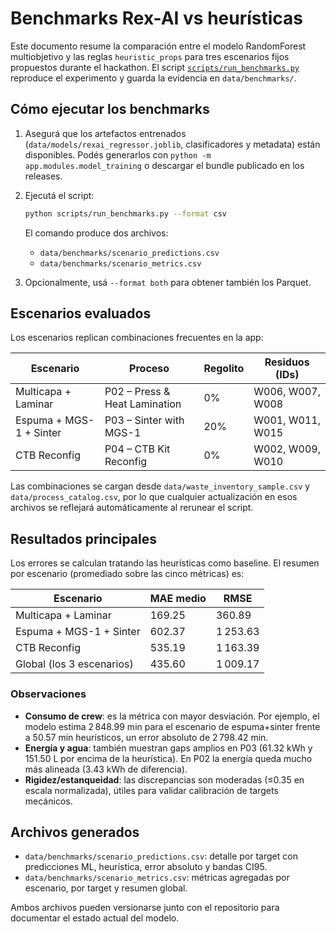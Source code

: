 # Benchmarks Rex-AI vs heurísticas

Este documento resume la comparación entre el modelo RandomForest multiobjetivo
y las reglas `heuristic_props` para tres escenarios fijos propuestos durante el
hackathon. El script [`scripts/run_benchmarks.py`](scripts/run_benchmarks.py)
reproduce el experimento y guarda la evidencia en `data/benchmarks/`.

## Cómo ejecutar los benchmarks

1. Asegurá que los artefactos entrenados (`data/models/rexai_regressor.joblib`,
   clasificadores y metadata) están disponibles. Podés generarlos con
   `python -m app.modules.model_training` o descargar el bundle publicado en
   los releases.
2. Ejecutá el script:

   ```bash
   python scripts/run_benchmarks.py --format csv
   ```

   El comando produce dos archivos:

   - `data/benchmarks/scenario_predictions.csv`
   - `data/benchmarks/scenario_metrics.csv`

3. Opcionalmente, usá `--format both` para obtener también los Parquet.

## Escenarios evaluados

Los escenarios replican combinaciones frecuentes en la app:

| Escenario | Proceso | Regolito | Residuos (IDs) |
|-----------|---------|----------|----------------|
| Multicapa + Laminar | P02 – Press & Heat Lamination | 0% | W006, W007, W008 |
| Espuma + MGS-1 + Sinter | P03 – Sinter with MGS-1 | 20% | W001, W011, W015 |
| CTB Reconfig | P04 – CTB Kit Reconfig | 0% | W002, W009, W010 |

Las combinaciones se cargan desde `data/waste_inventory_sample.csv` y
`data/process_catalog.csv`, por lo que cualquier actualización en esos archivos
se reflejará automáticamente al rerunear el script.

## Resultados principales

Los errores se calculan tratando las heurísticas como baseline. El resumen por
escenario (promediado sobre las cinco métricas) es:

| Escenario | MAE medio | RMSE |
|-----------|-----------|------|
| Multicapa + Laminar | 169.25 | 360.89 |
| Espuma + MGS-1 + Sinter | 602.37 | 1 253.63 |
| CTB Reconfig | 535.19 | 1 163.39 |
| Global (los 3 escenarios) | 435.60 | 1 009.17 |

### Observaciones

* **Consumo de crew**: es la métrica con mayor desviación. Por ejemplo, el
  modelo estima 2 848.99 min para el escenario de espuma+sinter frente a
  50.57 min heurísticos, un error absoluto de 2 798.42 min.
* **Energía y agua**: también muestran gaps amplios en P03 (61.32 kWh y
  151.50 L por encima de la heurística). En P02 la energía queda mucho más
  alineada (3.43 kWh de diferencia).
* **Rigidez/estanqueidad**: las discrepancias son moderadas (≤0.35 en escala
  normalizada), útiles para validar calibración de targets mecánicos.

## Archivos generados

* `data/benchmarks/scenario_predictions.csv`: detalle por target con
  predicciones ML, heurística, error absoluto y bandas CI95.
* `data/benchmarks/scenario_metrics.csv`: métricas agregadas por escenario,
  por target y resumen global.

Ambos archivos pueden versionarse junto con el repositorio para documentar el
estado actual del modelo.

